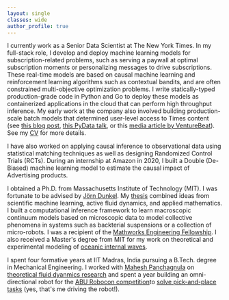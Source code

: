 ```yaml
---
layout: single
classes: wide
author_profile: true
---
```


I currently work as a Senior Data Scientist at The New York Times. In my full-stack role, I develop and deploy machine learning models for subscription-related problems, such as serving a paywall at optimal subscription moments or personalizing messages to drive subscriptions. These real-time models are based on causal machine learning and reinforcement learning algorithms such as contextual bandits, and are often constrained multi-objective optimization problems. I write statically-typed production-grade code in Python and Go to deploy these models as containerized applications in the cloud that can perform high throughput inference. My early work at the company also involved building production-scale batch models that determined user-level access to Times content (see [this blog post](https://open.nytimes.com/how-the-new-york-times-uses-machine-learning-to-make-its-paywall-smarter-e5771d5f46f8), [this PyData talk](https://www.youtube.com/watch?v=6CmS96K6-EE), or this [media article by VentureBeat](https://venturebeat.com/ai/how-machine-learning-helps-the-new-york-times-power-its-paywall/)). See my [CV](https://rohitsupekar.github.io/assets/rohit_supekar.pdf) for more details.

I have also worked on applying causal inference to observational data using statistical matching techniques as well as designing Randomized Control Trials (RCTs). During an internship at Amazon in 2020, I built a Double (De-Biased) machine learning model to estimate the causal impact of Advertising products.

I obtained a Ph.D. from Massachusetts Institute of Technology (MIT). I was fortunate to be advised by [Jörn Dunkel](https://math.mit.edu/~dunkel/). My [thesis](https://rohitsupekar.github.io/assets/phd_thesis.pdf) combined ideas from scientific machine learning, active fluid dynamics, and applied mathematics. I built a computational inference framework to learn macroscopic continuum models based on microscopic data to model collective phenomena in systems such as backterial suspensions or a collection of micro-robots. I was a recipient of the [Mathworks Engineering Fellowship](https://engineering.mit.edu/2021-mathworks-fellows/page/2/). I also received a Master's degree from MIT for my work on theoretical and experimental modeling of [oceanic internal waves](https://rohitsupekar.github.io/assets/sm_thesis.pdf). 

I spent four formative years at IIT Madras, India pursuing a B.Tech. degree in Mechanical Engineering. I worked with [Mahesh Panchagnula](https://home.iitm.ac.in/mvp/) on [theoretical fluid dyanmics research](https://arxiv.org/abs/1408.6654) and spent a year building an omni-directional robot for the [ABU Robocon competition](https://en.wikipedia.org/wiki/ABU_Robocon)to [solve pick-and-place tasks](https://www.youtube.com/watch?v=M6jNqmd_Jek) (yes, that's me driving the robot!).